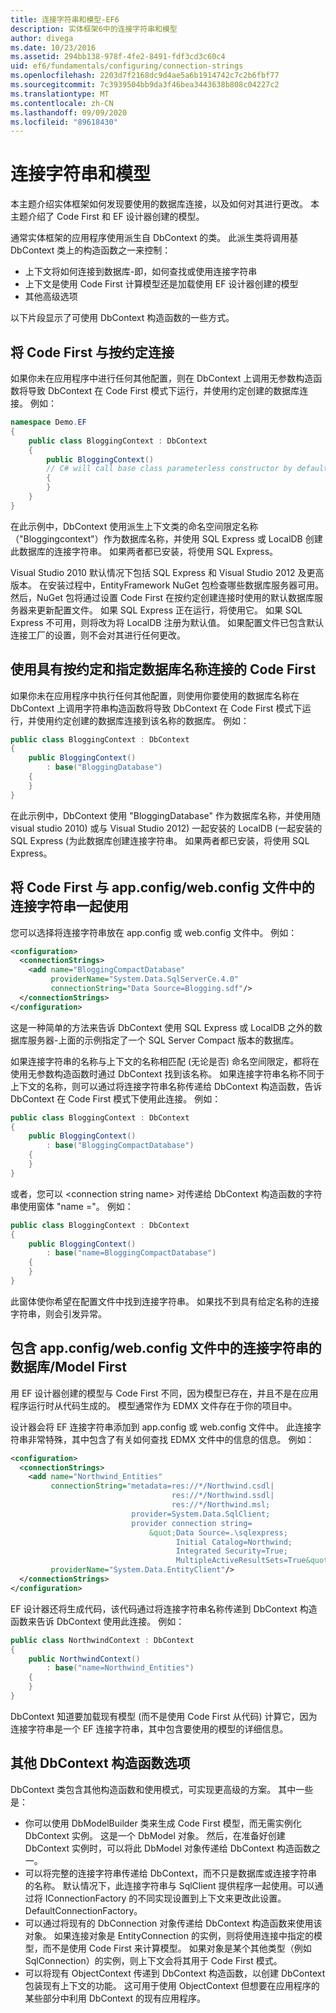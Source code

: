 ```yaml
---
title: 连接字符串和模型-EF6
description: 实体框架6中的连接字符串和模型
author: divega
ms.date: 10/23/2016
ms.assetid: 294bb138-978f-4fe2-8491-fdf3cd3c60c4
uid: ef6/fundamentals/configuring/connection-strings
ms.openlocfilehash: 2203d7f2168dc9d4ae5a6b1914742c7c2b6fbf77
ms.sourcegitcommit: 7c3939504bb9da3f46bea3443638b808c04227c2
ms.translationtype: MT
ms.contentlocale: zh-CN
ms.lasthandoff: 09/09/2020
ms.locfileid: "89618430"
---
```

# <a name="connection-strings-and-models"></a>连接字符串和模型
本主题介绍实体框架如何发现要使用的数据库连接，以及如何对其进行更改。 本主题介绍了 Code First 和 EF 设计器创建的模型。  

通常实体框架的应用程序使用派生自 DbContext 的类。 此派生类将调用基 DbContext 类上的构造函数之一来控制：  

- 上下文将如何连接到数据库-即，如何查找或使用连接字符串  
- 上下文是使用 Code First 计算模型还是加载使用 EF 设计器创建的模型  
- 其他高级选项  

以下片段显示了可使用 DbContext 构造函数的一些方式。  

## <a name="use-code-first-with-connection-by-convention"></a>将 Code First 与按约定连接  

如果你未在应用程序中进行任何其他配置，则在 DbContext 上调用无参数构造函数将导致 DbContext 在 Code First 模式下运行，并使用约定创建的数据库连接。 例如：  

``` csharp  
namespace Demo.EF
{
    public class BloggingContext : DbContext
    {
        public BloggingContext()
        // C# will call base class parameterless constructor by default
        {
        }
    }
}
```  

在此示例中，DbContext 使用派生上下文类的命名空间限定名称（"Bloggingcontext"）作为数据库名称，并使用 SQL Express 或 LocalDB 创建此数据库的连接字符串。 如果两者都已安装，将使用 SQL Express。  

Visual Studio 2010 默认情况下包括 SQL Express 和 Visual Studio 2012 及更高版本。 在安装过程中，EntityFramework NuGet 包检查哪些数据库服务器可用。 然后，NuGet 包将通过设置 Code First 在按约定创建连接时使用的默认数据库服务器来更新配置文件。 如果 SQL Express 正在运行，将使用它。 如果 SQL Express 不可用，则将改为将 LocalDB 注册为默认值。 如果配置文件已包含默认连接工厂的设置，则不会对其进行任何更改。  

## <a name="use-code-first-with-connection-by-convention-and-specified-database-name"></a>使用具有按约定和指定数据库名称连接的 Code First  

如果你未在应用程序中执行任何其他配置，则使用你要使用的数据库名称在 DbContext 上调用字符串构造函数将导致 DbContext 在 Code First 模式下运行，并使用约定创建的数据库连接到该名称的数据库。 例如：  

``` csharp  
public class BloggingContext : DbContext
{
    public BloggingContext()
        : base("BloggingDatabase")
    {
    }
}
```  

在此示例中，DbContext 使用 "BloggingDatabase" 作为数据库名称，并使用随 visual studio 2010) 或与 Visual Studio 2012) 一起安装的 LocalDB (一起安装的 SQL Express (为此数据库创建连接字符串。 如果两者都已安装，将使用 SQL Express。  

## <a name="use-code-first-with-connection-string-in-appconfigwebconfig-file"></a>将 Code First 与 app.config/web.config 文件中的连接字符串一起使用  

您可以选择将连接字符串放在 app.config 或 web.config 文件中。 例如：  

``` xml  
<configuration>
  <connectionStrings>
    <add name="BloggingCompactDatabase"
         providerName="System.Data.SqlServerCe.4.0"
         connectionString="Data Source=Blogging.sdf"/>
  </connectionStrings>
</configuration>
```  

这是一种简单的方法来告诉 DbContext 使用 SQL Express 或 LocalDB 之外的数据库服务器-上面的示例指定了一个 SQL Server Compact 版本的数据库。  

如果连接字符串的名称与上下文的名称相匹配 (无论是否) 命名空间限定，都将在使用无参数构造函数时通过 DbContext 找到该名称。 如果连接字符串名称不同于上下文的名称，则可以通过将连接字符串名称传递给 DbContext 构造函数，告诉 DbContext 在 Code First 模式下使用此连接。 例如：  

``` csharp  
public class BloggingContext : DbContext
{
    public BloggingContext()
        : base("BloggingCompactDatabase")
    {
    }
}
```  

或者，您可以 \<connection string name\> 对传递给 DbContext 构造函数的字符串使用窗体 "name ="。 例如：  

``` csharp  
public class BloggingContext : DbContext
{
    public BloggingContext()
        : base("name=BloggingCompactDatabase")
    {
    }
}
```  

此窗体使你希望在配置文件中找到连接字符串。 如果找不到具有给定名称的连接字符串，则会引发异常。  

## <a name="databasemodel-first-with-connection-string-in-appconfigwebconfig-file"></a>包含 app.config/web.config 文件中的连接字符串的数据库/Model First  

用 EF 设计器创建的模型与 Code First 不同，因为模型已存在，并且不是在应用程序运行时从代码生成的。 模型通常作为 EDMX 文件存在于你的项目中。  

设计器会将 EF 连接字符串添加到 app.config 或 web.config 文件中。 此连接字符串非常特殊，其中包含了有关如何查找 EDMX 文件中的信息的信息。 例如：  

``` xml  
<configuration>  
  <connectionStrings>  
    <add name="Northwind_Entities"  
         connectionString="metadata=res://*/Northwind.csdl|  
                                    res://*/Northwind.ssdl|  
                                    res://*/Northwind.msl;  
                           provider=System.Data.SqlClient;  
                           provider connection string=  
                               &quot;Data Source=.\sqlexpress;  
                                     Initial Catalog=Northwind;  
                                     Integrated Security=True;  
                                     MultipleActiveResultSets=True&quot;"  
         providerName="System.Data.EntityClient"/>  
  </connectionStrings>  
</configuration>
```  

EF 设计器还将生成代码，该代码通过将连接字符串名称传递到 DbContext 构造函数来告诉 DbContext 使用此连接。 例如：  

``` csharp  
public class NorthwindContext : DbContext
{
    public NorthwindContext()
        : base("name=Northwind_Entities")
    {
    }
}
```  

DbContext 知道要加载现有模型 (而不是使用 Code First 从代码) 计算它，因为连接字符串是一个 EF 连接字符串，其中包含要使用的模型的详细信息。  

## <a name="other-dbcontext-constructor-options"></a>其他 DbContext 构造函数选项  

DbContext 类包含其他构造函数和使用模式，可实现更高级的方案。 其中一些是：  

- 你可以使用 DbModelBuilder 类来生成 Code First 模型，而无需实例化 DbContext 实例。 这是一个 DbModel 对象。 然后，在准备好创建 DbContext 实例时，可以将此 DbModel 对象传递给 DbContext 构造函数之一。  
- 可以将完整的连接字符串传递给 DbContext，而不只是数据库或连接字符串的名称。 默认情况下，此连接字符串与 SqlClient 提供程序一起使用。可以通过将 IConnectionFactory 的不同实现设置到上下文来更改此设置。DefaultConnectionFactory。  
- 可以通过将现有的 DbConnection 对象传递给 DbContext 构造函数来使用该对象。 如果连接对象是 EntityConnection 的实例，则将使用连接中指定的模型，而不是使用 Code First 来计算模型。 如果对象是某个其他类型（例如 SqlConnection）的实例，则上下文会将其用于 Code First 模式。  
- 可以将现有 ObjectContext 传递到 DbContext 构造函数，以创建 DbContext 包装现有上下文的功能。 这可用于使用 ObjectContext 但想要在应用程序的某些部分中利用 DbContext 的现有应用程序。  
